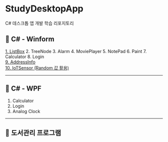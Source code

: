 # StudyDesktopApp
C# 데스크톱 앱 개발 학습 리포지토리

## 📕 C# - Winform

[1. ListBox](/WinformApp/ExerciseWinApp/ListBoxWinApp)
2. TreeNode
3. Alarm
4. MoviePlayer
5. NotePad
6. Paint
7. Calculator
8. Login
<br> [9. AddressInfo](/WinformApp/WinFormAdvancedBank/AddressInfoApp)
<br> [10. IoTSensor (Random 값 활용)](/WinformApp/WinFormAdvancedBank/IoTSensorMonApp)

-------------------------------------
## 📘 C# - WPF

1. Calculator
2. Login
3. Analog Clock

------------------------------------
## 📗 도서관리 프로그램
